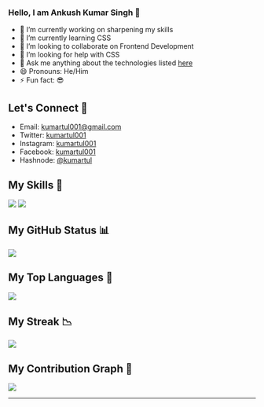 ### Hello, I am Ankush Kumar Singh 👋

- 🔭 I’m currently working on sharpening my skills
- 🌱 I’m currently learning CSS
- 👯 I’m looking to collaborate on Frontend Development
- 🤔 I’m looking for help with CSS
- 💬 Ask me anything about the technologies listed [here](https://github.com/Ankush1503#my-skills-)
- 😄 Pronouns: He/Him
- ⚡ Fun fact: 😎

## Let's Connect 🤝
- Email: kumartul001@gmail.com
- Twitter: [kumartul001](https://twitter.com/kumartul001)
- Instagram: [kumartul001](https://www.instagram.com/kumartul001)
- Facebook: [kumartul001](https://www.facebook.com/kumartul001)
- Hashnode: [@kumartul](https://hashnode.com/@kumartul)

## My Skills 💪
![](https://img.shields.io/badge/HTML5-E34F26?style=for-the-badge&logo=html5&logoColor=white)
![](https://img.shields.io/badge/CSS3-1572B6?style=for-the-badge&logo=css3&logoColor=white)

## My GitHub Status 📊
![](https://github-readme-stats.vercel.app/api?username=Ankush1503&show_icons=true&theme=dark&count_private=true&show_icons=true)

## My Top Languages 🔼
![](https://github-readme-stats.vercel.app/api/top-langs/?username=Ankush1503&theme=dark&langs_count=10)

## My Streak 📉
![](https://github-readme-streak-stats.herokuapp.com/?user=Ankush1503&theme=dark)

## My Contribution Graph 🙌
![](https://activity-graph.herokuapp.com/graph?username=Ankush1503&theme=react-dark)

---
